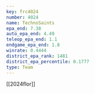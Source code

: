 ```yaml
---
key: frc4024
number: 4024
name: TechnoSaints
epa_end: 7.38
auto_epa_end: 4.49
teleop_epa_end: 1.1
endgame_epa_end: 1.8
winrate: 0.4444
district_epa_rank: 1481
district_epa_percentile: 0.1777
type: Team
---
```

[[2024flor]]
